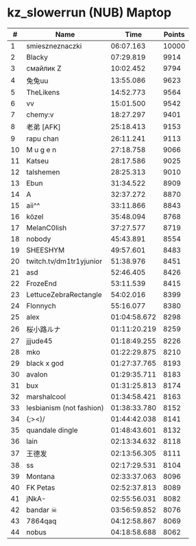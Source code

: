 # kz_slowerrun (NUB) Maptop

|  # | Name | Time | Points |
|-------------- | -------------- | -------------- | -------------- | 
| 1 | smieszneznaczki | 06:07.163 | 10000 | 
| 2 | Blacky | 07:29.819 | 9914 | 
| 3 | смайлик Z | 10:02.452 | 9794 | 
| 4 | 兔兔uu | 13:55.086 | 9623 | 
| 5 | TheLikens | 14:52.773 | 9564 | 
| 6 | vv | 15:01.500 | 9542 | 
| 7 | chemy:v | 18:27.297 | 9401 | 
| 8 | 老弟 [AFK] | 25:18.413 | 9153 | 
| 9 | rapu chan | 26:11.241 | 9113 | 
| 10 | M u g e n | 27:18.758 | 9066 | 
| 11 | Katseu | 28:17.586 | 9025 | 
| 12 | talshemen | 28:25.313 | 9010 | 
| 13 | Ebun | 31:34.522 | 8909 | 
| 14 | A | 32:37.272 | 8870 | 
| 15 | aii^^ | 33:11.866 | 8843 | 
| 16 | közel | 35:48.094 | 8768 | 
| 17 | MelanC0lish | 37:27.577 | 8719 | 
| 18 | nobody | 45:43.891 | 8554 | 
| 19 | SHEESHYM | 49:57.601 | 8483 | 
| 20 | twitch.tv/dm1tr1yjunior | 51:38.976 | 8451 | 
| 21 | asd | 52:46.405 | 8426 | 
| 22 | FrozeEnd | 53:11.539 | 8415 | 
| 23 | LettuceZebraRectangle | 54:02.016 | 8399 | 
| 24 | Flonnych | 55:16.077 | 8380 | 
| 25 | alex | 01:04:58.672 | 8298 | 
| 26 | 桜小路ルナ | 01:11:20.219 | 8259 | 
| 27 | jjjude45 | 01:18:49.255 | 8226 | 
| 28 | mko | 01:22:29.875 | 8210 | 
| 29 | black x god | 01:27:37.765 | 8193 | 
| 30 | avalon | 01:29:35.711 | 8183 | 
| 31 | bux | 01:31:25.813 | 8174 | 
| 32 | marshalcool | 01:34:58.421 | 8163 | 
| 33 | lesbianism (not fashion) | 01:38:33.780 | 8152 | 
| 34 | (;><)/ | 01:44:42.038 | 8141 | 
| 35 | quandale dingle | 01:48:43.601 | 8132 | 
| 36 | lain | 02:13:34.632 | 8118 | 
| 37 | 王德发 | 02:13:56.305 | 8111 | 
| 38 | ss | 02:17:29.531 | 8104 | 
| 39 | Montana | 02:33:37.063 | 8096 | 
| 40 | FK Petas | 02:52:37.813 | 8089 | 
| 41 | jNkA- | 02:55:56.031 | 8082 | 
| 42 | bandar ☠ | 03:56:59.852 | 8076 | 
| 43 | 7864qaq | 04:12:58.867 | 8069 | 
| 44 | nobus | 04:18:58.688 | 8062 | 

